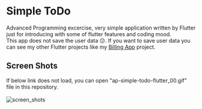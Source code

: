 
# Simple ToDo

Advanced Programming excercise, very simple application written by Flutter just for introducing with some of flutter features and coding mood.
<br>
This app does not save the user data 😕. If you want to save user data you can see my other Flutter projects like my [Billing App](https://github.com/abbasyazdanmehr/billing-app-flutter) project.

## Screen Shots

If below link does not load, you can open "ap-simple-todo-flutter_00.gif" file in this repository.
<br><br>
![screen_shots](https://github.com/abbasyazdanmehr/ap-simple-todo-flutter/blob/master/ap-simple-todo-flutter_00.gif)

